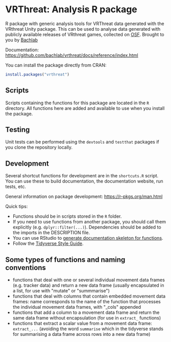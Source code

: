 # VRThreat: Analysis R package

R package with generic analysis tools for VRThreat data generated with the VRthreat Unity package. This can be used to analyse data generated with publicly available releases of VRthreat games, collected on [OSF](https://osf.io/2b3k7/). Brought to you by [Bachlab](http://bachlab.org)

Documentation: https://github.com/bachlab/vrthreat/docs/reference/index.html

You can install the package directly from CRAN: 

```r
install.packages("vrthreat")
```


## Scripts

Scripts containing the functions for this package are located in the `R` directory. All functions here are added and available to use when you install the package.

## Testing

Unit tests can be performed using the `devtools` and `testthat` packages if you clone the repository locally.

## Development

Several shortcut functions for development are in the `shortcuts.R` script. You can use these to build documentation, the documentation website, run tests, etc.

General information on package development: https://r-pkgs.org/man.html

Quick tips:

* Functions should be in scripts stored in the `R` folder.
* If you need to use functions from another package, you should call them explicitly (e.g. `dplyr::filter(...)`). Dependencies should be added to the imports in the DESCRIPTION file.
* You can use RStudio to [generate documentation skeleton for functions](https://stackoverflow.com/a/30675146/5024009).
* Follow the [Tidyverse Style Guide](https://style.tidyverse.org/).

## Some types of functions and naming conventions

* functions that deal with one or several individual movement data frames (e.g. tracker data) and return a new data frame (usually encapsulated in a list, for use with "mutate" or "summmarise")
* functions that deal with columns that contain embedded movement data frames: name corresponds to the name of the function that processes the individual movement data frames, with "_cols" appended
* functions that add a column to a movement data frame and return the same data frame without encapsulation (for use in `extract_` functions)
* functions that extract a scalar value from a movement data frame: `extract_...` (avoiding the word `summarise` which in the tidyverse stands for summarising a data frame across rows into a new data frame)
